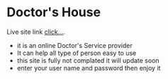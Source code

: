 # Doctor's House

 Live site link [click...](https://doctors-house.web.app/).

- it is an online Doctor's Service provider
- It can help all type of person easy to use
- this site is fully not complated it will update soon
- enter your user name and password then enjoy it
